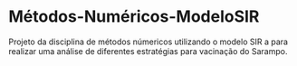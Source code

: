 # Métodos-Numéricos-ModeloSIR
Projeto da disciplina de métodos númericos utilizando o modelo SIR a para realizar uma análise de diferentes estratégias para vacinação do Sarampo.
